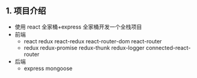## 1. 项目介绍

- 使用 react 全家桶+express 全家桶开发一个全栈项目
- 前端
  - react redux react-redux react-router-dom react-router
  - redux redux-promise redux-thunk redux-logger connected-react-router
- 后端
  - express mongoose
